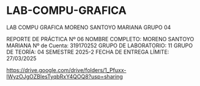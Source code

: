 # LAB-COMPU-GRAFICA
LAB COMPU GRAFICA MORENO SANTOYO MARIANA GRUPO 04

REPORTE DE PRÁCTICA Nº 06 
NOMBRE COMPLETO: MORENO SANTOYO MARIANA 
Nº de Cuenta: 319170252 
GRUPO DE LABORATORIO: 11 
GRUPO DE TEORÍA: 04 
SEMESTRE 2025-2 
FECHA DE ENTREGA LÍMITE: 27/03/2025  

https://drive.google.com/drive/folders/1_Pfuxx-lWyzOJgOZBlesTyqbRxY4QOQ8?usp=sharing

